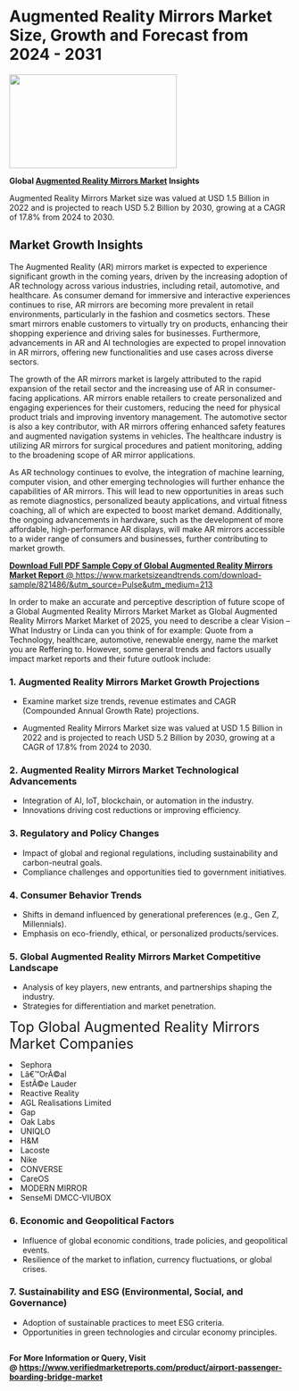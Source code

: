 <H1>Augmented Reality Mirrors Market Size, Growth and Forecast from 2024 - 2031</H1><img class="aligncenter size-medium wp-image-584254" src="https://thirdeyenews.in/wp-content/uploads/2024/09/Global-Market-Research-300x168.jpeg" alt="" width="300" height="168" /><p><strong>Global&nbsp;<a href="https://www.marketsizeandtrends.com/download-sample/821486/&amp;utm_source=Pulse&amp;utm_medium=213">Augmented Reality Mirrors Market</a> Insights</strong></p><p>Augmented Reality Mirrors Market size was valued at USD 1.5 Billion in 2022 and is projected to reach USD 5.2 Billion by 2030, growing at a CAGR of 17.8% from 2024 to 2030.</p><p><h2>Market Growth Insights</h2> <p>The Augmented Reality (AR) mirrors market is expected to experience significant growth in the coming years, driven by the increasing adoption of AR technology across various industries, including retail, automotive, and healthcare. As consumer demand for immersive and interactive experiences continues to rise, AR mirrors are becoming more prevalent in retail environments, particularly in the fashion and cosmetics sectors. These smart mirrors enable customers to virtually try on products, enhancing their shopping experience and driving sales for businesses. Furthermore, advancements in AR and AI technologies are expected to propel innovation in AR mirrors, offering new functionalities and use cases across diverse sectors.</p> <p><a href="#"></a></p> <p>The growth of the AR mirrors market is largely attributed to the rapid expansion of the retail sector and the increasing use of AR in consumer-facing applications. AR mirrors enable retailers to create personalized and engaging experiences for their customers, reducing the need for physical product trials and improving inventory management. The automotive sector is also a key contributor, with AR mirrors offering enhanced safety features and augmented navigation systems in vehicles. The healthcare industry is utilizing AR mirrors for surgical procedures and patient monitoring, adding to the broadening scope of AR mirror applications.</p> <p>As AR technology continues to evolve, the integration of machine learning, computer vision, and other emerging technologies will further enhance the capabilities of AR mirrors. This will lead to new opportunities in areas such as remote diagnostics, personalized beauty applications, and virtual fitness coaching, all of which are expected to boost market demand. Additionally, the ongoing advancements in hardware, such as the development of more affordable, high-performance AR displays, will make AR mirrors accessible to a wider range of consumers and businesses, further contributing to market growth.</p> <p><a href="#"></p><p><span class=""><strong>Download Full PDF Sample Copy of Global Augmented Reality Mirrors Market Report</strong> @ <a href="https://www.marketsizeandtrends.com/download-sample/821486/&amp;utm_source=Pulse&amp;utm_medium=213" target="_blank">https://www.marketsizeandtrends.com/download-sample/821486/&amp;utm_source=Pulse&amp;utm_medium=213</a></span></p><p>In order to make an accurate and perceptive description of future scope of a Global&nbsp;Augmented Reality Mirrors Market Market as Global&nbsp;Augmented Reality Mirrors Market Market of 2025, you need to describe a clear Vision &ndash; What Industry or Linda can you think of for example: Quote from a Technology, healthcare, automotive, renewable energy, name the market you are Reffering to. However, some general trends and factors usually impact market reports and their future outlook include:</p><h3>1.&nbsp;<strong>Augmented Reality Mirrors Market Growth Projections</strong></h3><ul><li>Examine market size trends, revenue estimates and CAGR (Compounded Annual Growth Rate) projections.</li><li><p>Augmented Reality Mirrors Market size was valued at USD 1.5 Billion in 2022 and is projected to reach USD 5.2 Billion by 2030, growing at a CAGR of 17.8% from 2024 to 2030.</p></li></ul><h3>2.&nbsp;<strong>Augmented Reality Mirrors Market Technological Advancements</strong></h3><ul><li>Integration of AI, IoT, blockchain, or automation in the industry.</li><li>Innovations driving cost reductions or improving efficiency.</li></ul><h3>3.&nbsp;<strong>Regulatory and Policy Changes</strong></h3><ul><li>Impact of global and regional regulations, including sustainability and carbon-neutral goals.</li><li>Compliance challenges and opportunities tied to government initiatives.</li></ul><h3>4.&nbsp;<strong>Consumer Behavior Trends</strong></h3><ul><li>Shifts in demand influenced by generational preferences (e.g., Gen Z, Millennials).</li><li>Emphasis on eco-friendly, ethical, or personalized products/services.</li></ul><h3>5.&nbsp;<strong>Global Augmented Reality Mirrors Market Competitive Landscape</strong></h3><ul><li>Analysis of key players, new entrants, and partnerships shaping the industry.</li><li>Strategies for differentiation and market penetration.</li></ul><p data-pm-slice="1 1 []"><span style="color: inherit; font-family: inherit; font-size: 25px;">Top Global Augmented Reality Mirrors Market Companies</span></p><div class="" data-test-id=""><p><li>Sephora</li><li> Lâ€™OrÃ©al</li><li> EstÃ©e Lauder</li><li> Reactive Reality</li><li> AGL Realisations Limited</li><li> Gap</li><li> Oak Labs</li><li> UNIQLO</li><li> H&M</li><li> Lacoste</li><li> Nike</li><li> CONVERSE</li><li> CareOS</li><li> MODERN MIRROR</li><li> SenseMi DMCC-VIUBOX</li></p></div><h3>6.&nbsp;<strong>Economic and Geopolitical Factors</strong></h3><ul><li>Influence of global economic conditions, trade policies, and geopolitical events.</li><li>Resilience of the market to inflation, currency fluctuations, or global crises.</li></ul><h3>7.&nbsp;<strong>Sustainability and ESG (Environmental, Social, and Governance)</strong></h3><ul><li>Adoption of sustainable practices to meet ESG criteria.</li><li>Opportunities in green technologies and circular economy principles.</li></ul><h2><strong style="font-size: 14px;">For More Information or Query, Visit @&nbsp;</strong><a style="background-color: #ffffff; font-size: 14px;" href="https://www.marketsizeandtrends.com/report/augmented-reality-mirrors-market/" target="_blank">https://www.verifiedmarketreports.com/product/airport-passenger-boarding-bridge-market</a></h2>
